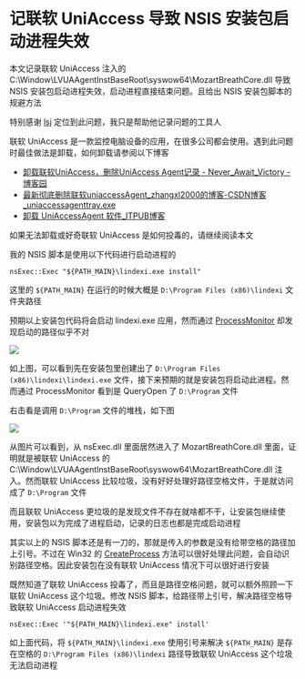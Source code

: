# 记联软 UniAccess 导致 NSIS 安装包启动进程失效

本文记录联软 UniAccess 注入的 C:\Window\LVUAAgentInstBaseRoot\syswow64\MozartBreathCore.dll 导致 NSIS 安装包启动进程失效，启动进程直接结束问题。且给出 NSIS 安装包脚本的规避方法

<!--more-->
<!-- CreateTime:2023/2/16 17:04:24 -->


<!-- 发布 -->
<!-- 博客 -->

特别感谢 [lsj](https://blog.sdlsj.net) 定位到此问题，我只是帮助他记录问题的工具人

联软 UniAccess 是一款监控电脑设备的应用，在很多公司都会使用。遇到此问题时最佳做法是卸载，如何卸载请参阅以下博客

- [卸载联软UniAccess，删除UniAccess Agent记录 - Never_Await_Victory - 博客园](https://www.cnblogs.com/SuChen1994/p/13905448.html )
- [最新彻底删除联软uniaccessAgent_zhangxl2000的博客-CSDN博客_uniaccessagenttray.exe](https://blog.csdn.net/zhangxl2000/article/details/117084871 )
- [卸载 UniAccessAgent 软件_ITPUB博客](http://blog.itpub.net/26736162/viewspace-2649514/ )

如果无法卸载或好奇联软 UniAccess 是如何投毒的，请继续阅读本文

我的 NSIS 脚本是使用以下代码进行启动进程的

```
nsExec::Exec "${PATH_MAIN}\lindexi.exe install"
```

这里的 `${PATH_MAIN}` 在运行的时候大概是 `D:\Program Files (x86)\lindexi` 文件夹路径

预期以上安装包代码将会启动 lindexi.exe 应用，然而通过 [ProcessMonitor](https://learn.microsoft.com/en-us/sysinternals/downloads/procmon) 却发现启动的路径似乎不对

<!-- ![](image/记联软 UniAccess 导致 NSIS 安装包启动进程失效/记联软 UniAccess 导致 NSIS 安装包启动进程失效0.png) -->

![](http://cdn.lindexi.site/lindexi%2F20232161733498313.jpg)

如上图，可以看到先在安装包里创建出了 `D:\Program Files (x86)\lindexi\lindexi.exe` 文件，接下来预期的就是安装包将启动此进程。然而通过 ProcessMonitor 看到是 QueryOpen 了 `D:\Program` 文件

右击看是调用 `D:\Program` 文件的堆栈，如下图

<!-- ![](image/记联软 UniAccess 导致 NSIS 安装包启动进程失效/记联软 UniAccess 导致 NSIS 安装包启动进程失效1.png) -->

![](http://cdn.lindexi.site/lindexi%2F2023216173894089.jpg)

从图片可以看到，从 nsExec.dll 里面居然进入了 MozartBreathCore.dll 里面，证明就是被联软 UniAccess 的 C:\Window\LVUAAgentInstBaseRoot\syswow64\MozartBreathCore.dll 注入。然而联软 UniAccess 比较垃圾，没有好好处理好路径空格文件，于是就访问成了 `D:\Program` 文件

而且联软 UniAccess 更垃圾的是发现文件不存在就啥都不干，让安装包继续使用，安装包以为完成了进程启动，记录的日志也都是完成启动进程

其实以上的 NSIS 脚本还是有一刀的，那就是传入的参数是没有给带空格的路径加上引号。不过在 Win32 的 [CreateProcess](https://learn.microsoft.com/zh-cn/windows/win32/api/processthreadsapi/nf-processthreadsapi-createprocessw) 方法可以很好处理此问题，会自动识别路径空格。因此安装包在没有联软 UniAccess 情况下可以很好进行安装

既然知道了联软 UniAccess 投毒了，而且是路径空格问题，就可以额外照顾一下联软 UniAccess 这个垃圾。修改 NSIS 脚本，给路径带上引号，解决路径空格导致联软 UniAccess 启动进程失效

```
nsExec::Exec '"${PATH_MAIN}\lindexi.exe" install'
```

如上面代码，将 `${PATH_MAIN}\lindexi.exe` 使用引号来解决 `${PATH_MAIN}` 是存在空格的 `D:\Program Files (x86)\lindexi` 路径导致联软 UniAccess 这个垃圾无法启动进程
